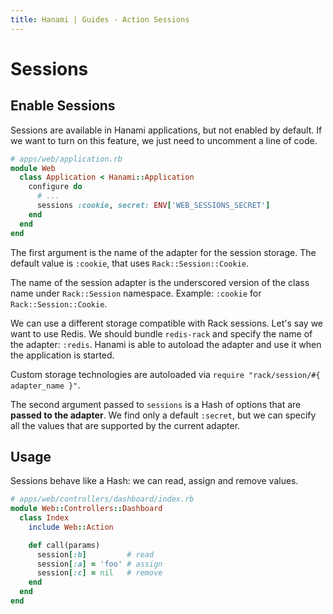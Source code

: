 ```yaml
---
title: Hanami | Guides - Action Sessions
---
```


# Sessions

## Enable Sessions

Sessions are available in Hanami applications, but not enabled by default.
If we want to turn on this feature, we just need to uncomment a line of code.

```ruby
# apps/web/application.rb
module Web
  class Application < Hanami::Application
    configure do
      # ...
      sessions :cookie, secret: ENV['WEB_SESSIONS_SECRET']
    end
  end
end
```

The first argument is the name of the adapter for the session storage.
The default value is `:cookie`, that uses `Rack::Session::Cookie`.

<p class="convention">
The name of the session adapter is the underscored version of the class name under <code>Rack::Session</code> namespace.
Example: <code>:cookie</code> for <code>Rack::Session::Cookie</code>.
</p>

We can use a different storage compatible with Rack sessions.
Let's say we want to use Redis. We should bundle `redis-rack` and specify the name of the adapter: `:redis`.
Hanami is able to autoload the adapter and use it when the application is started.

<p class="convention">
Custom storage technologies are autoloaded via <code>require "rack/session/#{ adapter_name }"</code>.
</p>

The second argument passed to `sessions` is a Hash of options that are **passed to the adapter**.
We find only a default `:secret`, but we can specify all the values that are supported by the current adapter.

## Usage

Sessions behave like a Hash: we can read, assign and remove values.

```ruby
# apps/web/controllers/dashboard/index.rb
module Web::Controllers::Dashboard
  class Index
    include Web::Action

    def call(params)
      session[:b]         # read
      session[:a] = 'foo' # assign
      session[:c] = nil   # remove
    end
  end
end
```
